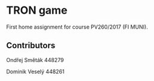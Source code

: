 # TRON game
First home assignment for course PV260/2017 (FI MUNI).

## Contributors

Ondřej Směták 448279

Dominik Veselý 448261
